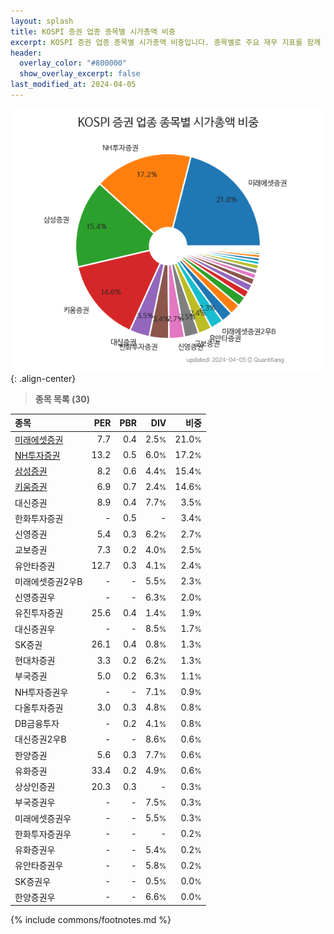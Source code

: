 ```yaml
---
layout: splash
title: KOSPI 증권 업종 종목별 시가총액 비중
excerpt: KOSPI 증권 업종 종목별 시가총액 비중입니다. 종목별로 주요 재무 지표를 함께 표시합니다.
header:
  overlay_color: "#800000"
  show_overlay_excerpt: false
last_modified_at: 2024-04-05
---
```



![KOSPI 증권 업종 종목별 시가총액 비중](/stats/sector/images/kospi_업종_증권_종목.png){: .align-center}


> **종목 목록 (30)**<a id="list"></a>

| **종목** | **PER** | **PBR** | **DIV** | **비중** |
| :------- | ------: | ------: | ------: | -------: |
| [미래에셋증권](/006800/) | 7.7 | 0.4 | 2.5<small>%</small> | 21.0<small>%</small> |
| [NH투자증권](/005940/) | 13.2 | 0.5 | 6.0<small>%</small> | 17.2<small>%</small> |
| [삼성증권](/016360/) | 8.2 | 0.6 | 4.4<small>%</small> | 15.4<small>%</small> |
| [키움증권](/039490/) | 6.9 | 0.7 | 2.4<small>%</small> | 14.6<small>%</small> |
| 대신증권 | 8.9 | 0.4 | 7.7<small>%</small> | 3.5<small>%</small> |
| 한화투자증권 | - | 0.5 | - | 3.4<small>%</small> |
| 신영증권 | 5.4 | 0.3 | 6.2<small>%</small> | 2.7<small>%</small> |
| 교보증권 | 7.3 | 0.2 | 4.0<small>%</small> | 2.5<small>%</small> |
| 유안타증권 | 12.7 | 0.3 | 4.1<small>%</small> | 2.4<small>%</small> |
| 미래에셋증권2우B | - | - | 5.5<small>%</small> | 2.3<small>%</small> |
| 신영증권우 | - | - | 6.3<small>%</small> | 2.0<small>%</small> |
| 유진투자증권 | 25.6 | 0.4 | 1.4<small>%</small> | 1.9<small>%</small> |
| 대신증권우 | - | - | 8.5<small>%</small> | 1.7<small>%</small> |
| SK증권 | 26.1 | 0.4 | 0.8<small>%</small> | 1.3<small>%</small> |
| 현대차증권 | 3.3 | 0.2 | 6.2<small>%</small> | 1.3<small>%</small> |
| 부국증권 | 5.0 | 0.2 | 6.3<small>%</small> | 1.1<small>%</small> |
| NH투자증권우 | - | - | 7.1<small>%</small> | 0.9<small>%</small> |
| 다올투자증권 | 3.0 | 0.3 | 4.8<small>%</small> | 0.8<small>%</small> |
| DB금융투자 | - | 0.2 | 4.1<small>%</small> | 0.8<small>%</small> |
| 대신증권2우B | - | - | 8.6<small>%</small> | 0.6<small>%</small> |
| 한양증권 | 5.6 | 0.3 | 7.7<small>%</small> | 0.6<small>%</small> |
| 유화증권 | 33.4 | 0.2 | 4.9<small>%</small> | 0.6<small>%</small> |
| 상상인증권 | 20.3 | 0.3 | - | 0.3<small>%</small> |
| 부국증권우 | - | - | 7.5<small>%</small> | 0.3<small>%</small> |
| 미래에셋증권우 | - | - | 5.5<small>%</small> | 0.3<small>%</small> |
| 한화투자증권우 | - | - | - | 0.2<small>%</small> |
| 유화증권우 | - | - | 5.4<small>%</small> | 0.2<small>%</small> |
| 유안타증권우 | - | - | 5.8<small>%</small> | 0.2<small>%</small> |
| SK증권우 | - | - | 0.5<small>%</small> | 0.0<small>%</small> |
| 한양증권우 | - | - | 6.6<small>%</small> | 0.0<small>%</small> |

{% include commons/footnotes.md %}